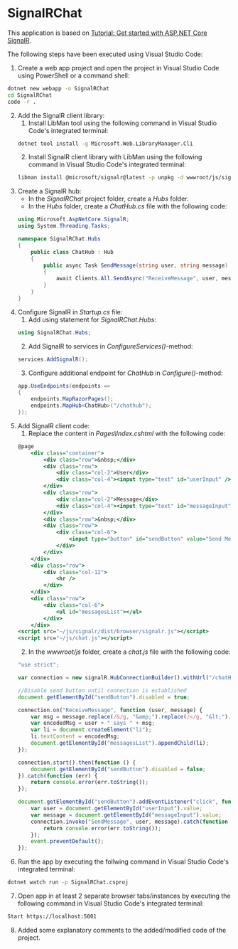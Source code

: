# SignalRChat
This application is based on [Tutorial: Get started with ASP.NET Core SignalR](https://docs.microsoft.com/en-us/aspnet/core/tutorials/signalr?view=aspnetcore-5.0&tabs=visual-studio-code).

The following steps have been executed using Visual Studio Code:

1. Create a web app project and open the project in Visual Studio Code using PowerShell or a command shell:
``` bash
dotnet new webapp -o SignalRChat
cd SignalRChat
code -r .
```
2. Add the SignalR client library:
    1. Install LibMan tool using the following command in Visual Studio Code's integrated terminal:
    ``` bash
    dotnet tool install -g Microsoft.Web.LibraryManager.Cli
    ```
    2. Install SignalR client library with LibMan using the following command in Visual Studio Code's integrated terminal:
    ``` bash
    libman install @microsoft/signalr@latest -p unpkg -d wwwroot/js/signalr --files dist/browser/signalr.js --files dist/browser/signalr.min.js
    ```
3. Create a SignalR hub:
    - In the *SignalRChat* project folder, create a *Hubs* folder.
    - In the *Hubs* folder, create a *ChatHub.cs* file with the following code:
    ``` csharp
    using Microsoft.AspNetCore.SignalR;
    using System.Threading.Tasks;

    namespace SignalRChat.Hubs
    {
        public class ChatHub : Hub
        {
            public async Task SendMessage(string user, string message)
            {
                await Clients.All.SendAsync("ReceiveMessage", user, message);
            }
        }
    }
    ```
4. Configure SignalR in *Startup.cs* file:
    1. Add using statement for *SignalRChat.Hubs*:
    ``` csharp
    using SignalRChat.Hubs;
    ```
    2. Add SignalR to services in *ConfigureServices()*-method:
    ``` csharp
    services.AddSignalR();
    ```
    3. Configure additional endpoint for *ChatHub* in *Configure()*-method:
    ``` csharp
    app.UseEndpoints(endpoints =>
    {
        endpoints.MapRazorPages();
        endpoints.MapHub<ChatHub>("/chathub");
    });
    ```
5. Add SignalR client code:
    1. Replace the content in *Pages\Index.cshtml* with the following code:
    ``` asp
    @page
        <div class="container">
            <div class="row">&nbsp;</div>
            <div class="row">
                <div class="col-2">User</div>
                <div class="col-4"><input type="text" id="userInput" /></div>
            </div>
            <div class="row">
                <div class="col-2">Message</div>
                <div class="col-4"><input type="text" id="messageInput" /></div>
            </div>
            <div class="row">&nbsp;</div>
            <div class="row">
                <div class="col-6">
                    <input type="button" id="sendButton" value="Send Message" />
                </div>
            </div>
        </div>
        <div class="row">
            <div class="col-12">
                <hr />
            </div>
        </div>
        <div class="row">
            <div class="col-6">
                <ul id="messagesList"></ul>
            </div>
        </div>
    <script src="~/js/signalr/dist/browser/signalr.js"></script>
    <script src="~/js/chat.js"></script>
    ```
    2. In the *wwwroot/js* folder, create a *chat.js* file with the following code:
    ``` javascript
    "use strict";

    var connection = new signalR.HubConnectionBuilder().withUrl("/chatHub").build();

    //Disable send button until connection is established
    document.getElementById("sendButton").disabled = true;

    connection.on("ReceiveMessage", function (user, message) {
        var msg = message.replace(/&/g, "&amp;").replace(/</g, "&lt;").replace(/>/g, "&gt;");
        var encodedMsg = user + " says " + msg;
        var li = document.createElement("li");
        li.textContent = encodedMsg;
        document.getElementById("messagesList").appendChild(li);
    });

    connection.start().then(function () {
        document.getElementById("sendButton").disabled = false;
    }).catch(function (err) {
        return console.error(err.toString());
    });

    document.getElementById("sendButton").addEventListener("click", function (event) {
        var user = document.getElementById("userInput").value;
        var message = document.getElementById("messageInput").value;
        connection.invoke("SendMessage", user, message).catch(function (err) {
            return console.error(err.toString());
        });
        event.preventDefault();
    });
    ```
6. Run the app by executing the follwing command in Visual Studio Code's integrated terminal:
``` bash
dotnet watch run -p SignalRChat.csproj
```
7. Open app in at least 2 separate browser tabs/instances by executing the following command in Visual Studio Code's integrated terminal:
``` bash
Start https://localhost:5001
```
8. Added some explanatory comments to the added/modified code of the project.